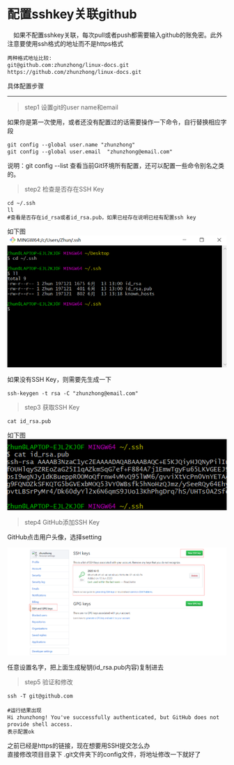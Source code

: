 # 配置sshkey关联github

&ensp;&ensp;如果不配置sshkey关联，每次pull或者push都需要输入github的账免密。此外注意要使用ssh格式的地址而不是https格式

```
两种格式地址比较:
git@github.com:zhunzhong/linux-docs.git
https://github.com/zhunzhong/linux-docs.git
```

具体配置步骤
*****************

> step1 设置git的user name和email

如果你是第一次使用，或者还没有配置过的话需要操作一下命令，自行替换相应字段
```
git config --global user.name "zhunzhong"
git config --global user.email  "zhunzhong@email.com"

```
说明：git config --list 查看当前Git环境所有配置，还可以配置一些命令别名之类的。

> step2 检查是否存在SSH Key

```
cd ~/.ssh
ll
#查看是否存在id_rsa或者id_rsa.pub，如果已经存在说明已经有配置ssh key
```

如下图
![sshkey](./images/sshkey/sshkey.png)

如果没有SSH Key，则需要先生成一下
```
ssh-keygen -t rsa -C "zhunzhong@email.com"
```

> step3 获取SSH Key

```
cat id_rsa.pub
```

如下图  
![id-rsa](./images/sshkey/id_rsa.png)


> step4 GitHub添加SSH Key  

GitHub点击用户头像，选择setting  

![github-set](./images/sshkey/github-set.png)

任意设置名字，把上面生成秘钥(id_rsa.pub内容)复制进去

> step5 验证和修改

```
ssh -T git@github.com

#运行结果出现
Hi zhunzhong! You've successfully authenticated, but GitHub does not provide shell access.
表示配置ok
```
之前已经是https的链接，现在想要用SSH提交怎么办   
直接修改项目目录下 .git文件夹下的config文件，将地址修改一下就好了